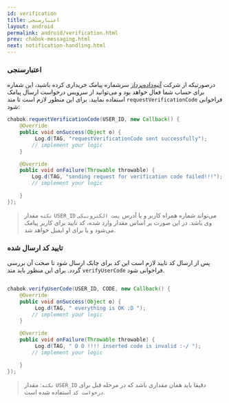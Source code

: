 ```yaml
---
id: verification
title: اعتبارسنجی
layout: android
permalink: android/verification.html
prev: chabok-messaging.html
next: notification-handling.html
---
```


### اعتبارسنجی

درصورتیکه از شرکت [آتیه‌داده‌پرداز](http://www.adpdigital.com) سرشماره پیامک خریداری کرده باشید، این شماره برای حساب شما فعال خواهد بود و می‌توانید از سرویس درخواست ارسال پیامک استفاده نمایید.
برای این منظور لازم است تا متد `requestVerificationCode` فراخوانی شود:

```java
chabok.requestVerificationCode(USER_ID, new Callback() {
    @Override
    public void onSuccess(Object o) {
         Log.d(TAG, "requestVerificationCode sent successfully");
        // implement your logic
    }

    @Override
    public void onFailure(Throwable throwable) {
        Log.d(TAG, "sending request for verification code failed!!!");
        // implement your logic

    }
});

```

> `نکته` مقدار `USER_ID` می‌تواند شماره‌ همراه کاربر و یا آدرس `پست الکترونیکی`
> وی باشد. در این صورت بر اساس مقدار وارد شده، کد تایید برای کاربر پیامک
> می‌شود و یا برای او ایمیل خواهد شد.



### تایید کد ارسال شده

پس از ارسال کد تایید لازم است این کد برای چابک ارسال شود تا صحت آن بررسی گردد. برای این منظور باید متد `verifyUserCode` فراخوانی شود.

```java

chabok.verifyUserCode(USER_ID, CODE, new Callback() {
    @Override
    public void onSuccess(Object o) { 
         Log.d(TAG, " everything is OK :D ");
        // implement your logic
    }

    @Override
    public void onFailure(Throwable throwable) {
         Log.d(TAG, " O O !!!! inserted code is invalid :-/ ");
        // implement your logic

    }
});

```

>  `نکته`: مقدار `USER_ID`  دقیقا باید همان مقداری باشد که در مرحله قبل
> برای `درخواست کد` استفاده شده است.

